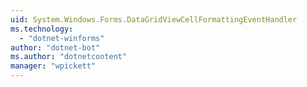 ```yaml
---
uid: System.Windows.Forms.DataGridViewCellFormattingEventHandler
ms.technology: 
  - "dotnet-winforms"
author: "dotnet-bot"
ms.author: "dotnetcontent"
manager: "wpickett"
---
```

